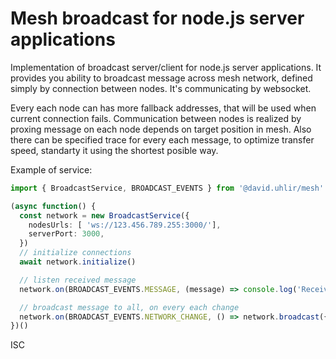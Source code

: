 # Mesh broadcast for node.js server applications

Implementation of broadcast server/client for node.js server applications.
It provides you ability to broadcast message across mesh network, defined simply
by connection between nodes. It's communicating by websocket.

Every each node can has more fallback addresses, that will be used when current connection fails.
Communication between nodes is realized by proxing message on each node depends on target position in mesh.
Also there can be specified trace for every each message, to optimize transfer speed, standarty it using the shortest posible way.

Example of service:
```ts
import { BroadcastService, BROADCAST_EVENTS } from '@david.uhlir/mesh'

(async function() {
  const network = new BroadcastService({
    nodesUrls: [ 'ws://123.456.789.255:3000/'],
    serverPort: 3000,
  })
  // initialize connections
  await network.initialize()

  // listen received message
  network.on(BROADCAST_EVENTS.MESSAGE, (message) => console.log('Received message', message))

  // broadcast message to all, on every each change
  network.on(BROADCAST_EVENTS.NETWORK_CHANGE, () => network.broadcast({ someText: 'Hello world' }))
})()
```

ISC